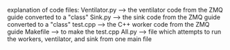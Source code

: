 
explanation of code files:
Ventilator.py --> the ventilator code from the ZMQ guide converted to a "class"
Sink.py --> the sink code from the ZMQ guide converted to a "class"
test.cpp --> the C++ worker code from the ZMQ guide
Makefile --> to make the test.cpp
All.py --> file which attempts to run the workers, ventilator, and sink from one main file

